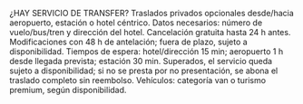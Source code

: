 ¿HAY SERVICIO DE TRANSFER?
Traslados privados opcionales desde/hacia aeropuerto, estación o hotel céntrico.
Datos necesarios: número de vuelo/bus/tren y dirección del hotel.
Cancelación gratuita hasta 24 h antes. Modificaciones con 48 h de antelación; fuera de plazo, sujeto a disponibilidad.
Tiempos de espera: hotel/dirección 15 min; aeropuerto 1 h desde llegada prevista; estación 30 min. Superados, el servicio queda sujeto a disponibilidad; si no se presta por no presentación, se abona el traslado completo sin reembolso.
Vehículos: categoría van o turismo premium, según disponibilidad.
